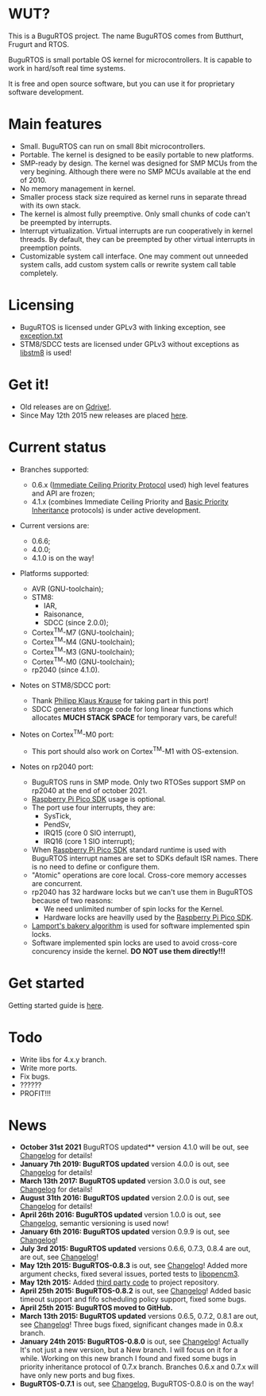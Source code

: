 # WUT? #
This is a BuguRTOS project.
The name BuguRTOS comes from Butthurt, Frugurt and RTOS.

BuguRTOS is small portable OS kernel for microcontrollers.
It is capable to work in hard/soft real time systems.

It is free and open source software, but you can use it for
proprietary software development.

# Main features #
* Small. BuguRTOS can run on small 8bit microcontrollers.
* Portable. The kernel is designed to be easily portable to new platforms.
* SMP-ready by design. The kernel was designed for SMP MCUs from the very begining. Although there were no SMP MCUs available at the end of 2010.
* No memory management in kernel.
* Smaller process stack size required as kernel runs in separate thread with its own stack.
* The kernel is almost fully preemptive. Only small chunks of code can't be preempted by interrupts.
* Interrupt virtualization. Virtual interrupts are run cooperatively in kernel threads. By default, they can be preempted by other virtual interrupts in preemption points.
* Customizable system call interface. One may comment out unneeded system calls, add custom system calls or rewrite system call table completely.

# Licensing #
* BuguRTOS is licensed under GPLv3 with linking exception, see [exception.txt](./exception.txt)
* STM8/SDCC tests are licensed under GPLv3 without exceptions as [libstm8](https://github.com/mnd/libstm8) is used!

# Get it! #
* Old releases are on [Gdrive!](https://drive.google.com/folderview?id=0B32mjehjqcIOYlFtNnRSc0JxdGc&usp=sharing).
* Since May 12th 2015 new releases are placed [here](https://github.com/shkolnick-kun/bugurtos/releases).

# Current status #
* Branches supported:
  * 0.6.x ([Immediate Ceiling Priority Protocol](http://en.wikipedia.org/wiki/Priority_ceiling_protocol) used) high level features and API are frozen;
  * 4.1.x (combines Immediate Ceiling Priority and [Basic Priority Inheritance](http://en.wikipedia.org/wiki/Priority_inheritance) protocols) is under active development.

* Current versions are:
  * 0.6.6;
  * 4.0.0;
  * 4.1.0 is on the way!

* Platforms supported:
  * AVR (GNU-toolchain);
  * STM8:
    * IAR,
    * Raisonance,
    * SDCC (since 2.0.0);
  * Cortex<sup>TM</sup>-M7 (GNU-toolchain);
  * Cortex<sup>TM</sup>-M4 (GNU-toolchain);
  * Cortex<sup>TM</sup>-M3 (GNU-toolchain);
  * Cortex<sup>TM</sup>-M0 (GNU-toolchain);
  * rp2040 (since 4.1.0).

* Notes on STM8/SDCC port:
  * Thank [Philipp Klaus Krause](https://github.com/spth) for taking part in this port!
  * SDCC generates strange code for long linear functions which allocates __MUCH STACK SPACE__ for temporary vars, be careful!

* Notes on Cortex<sup>TM</sup>-M0 port:
  * This port should also work on Cortex<sup>TM</sup>-M1 with OS-extension.

* Notes on rp2040 port:
  * BuguRTOS runs in SMP mode. Only two RTOSes support SMP on rp2040 at the end of october 2021.
  * [Raspberry Pi Pico SDK](https://github.com/raspberrypi/pico-sdk) usage is optional.
  * The port use four interrupts, they are:
    * SysTick,
    * PendSv,
    * IRQ15 (core 0 SIO interrupt),
    * IRQ16 (core 1 SIO interrupt);
  * When [Raspberry Pi Pico SDK](https://github.com/raspberrypi/pico-sdk) standard runtime is used with BuguRTOS interrupt names are set to SDKs default ISR names. There is no need to define or configure them.
  * "Atomic" operations are core local. Cross-core memory accesses are concurrent.
  * rp2040 has 32 hardware locks but we can't use them in BuguRTOS because of two reasons:
    * We need unlimited number of spin locks for the Kernel.
    * Hardware locks are heavilly used by the [Raspberry Pi Pico SDK](https://github.com/raspberrypi/pico-sdk).
  * [Lamport's bakery algorithm](https://en.wikipedia.org/wiki/Lamport%27s_bakery_algorithm) is used for software implemented spin locks.
  * Software implemented spin locks are used to avoid cross-core concurency inside the kernel. **DO NOT use them directly!!!**

# Get started #
Getting started guide is [here](./doc/GettingStartedEN.md).

# Todo #
* Write libs for 4.x.y branch.
* Write more ports.
* Fix bugs.
* ??????
* PROFIT!!!

# News #
* **October 31st 2021** BuguRTOS updated** version 4.1.0 will be out, see [Changelog](./doc/Changelog.md) for details!
* **January 7th 2019: BuguRTOS updated** version 4.0.0 is out, see [Changelog](./doc/Changelog.md) for details!
* **March 13th 2017: BuguRTOS updated** version 3.0.0 is out, see [Changelog](./doc/Changelog.md) for details!
* **August 31th 2016: BuguRTOS updated** version 2.0.0 is out, see [Changelog](./doc/Changelog.md) for details!
* **April 26th 2016: BuguRTOS updated** version 1.0.0 is out, see [Changelog](./doc/Changelog.md), semantic versioning is used now!
* **January 6th 2016: BuguRTOS updated** version 0.9.9 is out, see [Changelog](./doc/Changelog.md)!
* **July 3rd 2015: BuguRTOS updated** versions 0.6.6, 0.7.3, 0.8.4 are out,  are out, see [Changelog](./doc/Changelog.md)!
* **May 12th 2015: BuguRTOS-0.8.3** is out, see [Changelog](./doc/Changelog.md)! Added more argument checks, fixed several issues, ported tests to [libopencm3](https://github.com/libopencm3/libopencm3).
* **May 12th 2015:** Added [third party code](https://github.com/shkolnick-kun/bugurtos/tree/archives) to project repository.
* **April 25th 2015: BuguRTOS-0.8.2** is out, see [Changelog](./doc/Changelog.md)! Added basic timeout support and fifo scheduling policy support, fixed some bugs.
* **April 25th 2015: BuguRTOS moved to GitHub.**
* **March 13th 2015: BuguRTOS updated** versions 0.6.5, 0.7.2, 0.8.1 are out, see [Changelog](./doc/Changelog.md)! Three bugs fixed, significant changes made in 0.8.x branch.
* **January 24th 2015: BuguRTOS-0.8.0** is out, see [Changelog](./doc/Changelog.md)! Actually It's not just a new version, but a New branch. I will focus on it for a while. Working on this new branch I found and fixed some bugs in priority inheritance protocol of 0.7.x branch. Branches 0.6.x and 0.7.x will have only new ports and bug fixes.
* **BuguRTOS-0.7.1** is out, see [Changelog](./doc/Changelog.md), BuguRTOS-0.8.0 is on the way!
